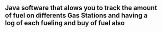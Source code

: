 ## Java software that alows you to track the amount of fuel on differents Gas Stations and having a log of each fueling and buy of fuel also
